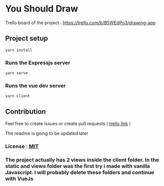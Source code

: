 # You Should Draw

Trello board of the project : https://trello.com/b/B5WEdPo3/drawing-app

## Project setup
```
yarn install
```

### Runs the Expressjs server
```
yarn serve
```

### Runs the vue dev server
```
yarn client
```

## Contribution

Feel free to create issues or create pull requests ( [trello link]( https://trello.com/b/B5WEdPo3/drawing-app) )

The readme is going to be updated later

### License : [MIT](https://github.com/dedeogluhu/YouShouldDraw/blob/main/LICENSE)

### The project actually has 2 views inside the client folder. In the static and views folder was the first try i made with vanilla Javascript. I will probably delete these folders and continue with VueJs
